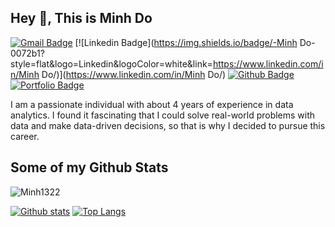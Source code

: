 ## Hey 👋, This is Minh Do
[![Gmail Badge](https://img.shields.io/badge/-minhdo1322@gmail.com-c14438?style=flat&logo=Gmail&logoColor=white&link=mailto:minhdo1322@gmail.com)](mailto:minhdo1322@gmail.com) 
[![Linkedin Badge](https://img.shields.io/badge/-Minh Do-0072b1?style=flat&logo=Linkedin&logoColor=white&link=https://www.linkedin.com/in/Minh Do/)](https://www.linkedin.com/in/Minh Do/) [![Github Badge](https://img.shields.io/badge/-Minh1322-grey?style=flat&logo=github&logoColor=white&link=https://github.com/Minh1322/)](https://www.github.com/Minh1322/) [![Portfolio Badge](https://img.shields.io/badge/portfolio-web-blue?style=flat&link=https://minh1322.github.io/Minh.github.io//)](https://minh1322.github.io/Minh.github.io//) <p align='left'>I am a passionate individual with about 4 years of experience in data analytics. I found it fascinating that I could solve real-world problems with data and make data-driven decisions, so that is why I decided to pursue this career.</p>
## Some of my Github Stats
<p align=left> <img src=https://komarev.com/ghpvc/?username=Minh1322 alt=Minh1322 /> </p>

[![Github stats](https://github-readme-stats.vercel.app/api?username=Minh1322&show_icons=true&include_all_commits=true)](https://github.com/Minh1322/github-readme-stats)
[![Top Langs](https://github-readme-stats.vercel.app/api/top-langs/?username=Minh1322&layout=compact)](https://github.com/Minh1322/github-readme-stats)
